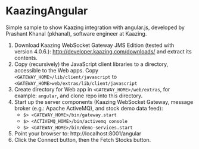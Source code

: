 KaazingAngular
==============

Simple sample to show Kaazing integration with angular.js, developed by Prashant Khanal (pkhanal), software engineer at Kaazing.

1. Download Kaazing WebSocket Gateway JMS Edition (tested with version 4.0.6.): http://developer.kaazing.com/downloads/ and extract its contents.
2. Copy (recursively) the JavaScript client libraries to a directory, accessible to the Web apps. Copy <code><GATEWAY_HOME>/lib/client/javascript</code> to <code><GATEWAY_HOME>web/extras/lib/client/javascript</code>
3. Create directory for Web app in <code><GATEWAY_HOME>/web/extras</code>, for example: <code>angular</code>, and clone repo into this directory.
4. Start up the server components (Kaazing WebSocket Gateway, message broker (e.g.: Apache ActiveMQ), and stock demo data feed):
   - <code>$> <GATEWAY_HOME>/bin/gateway.start</code>
   - <code>$> <ACTIVEMQ_HOME>/bin/activemq console</code>
   - <code>$> <GATEWAY_HOME>/bin/demo-services.start</code>
5. Point your browser to: http://localhost:8001/angular
6. Click the Connect button, then the Fetch Stocks button.
